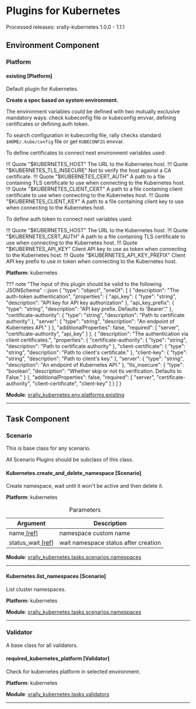 # Plugins for Kubernetes

Processed releases: xrally-kubernetes 1.0.0 - 1.1.1

## Environment Component

### Platform

#### existing [Platform]

Default plugin for Kubernetes.

**Create a spec based on system environment.**

The environment variables could be defined with two mutually exclusive
mandatory ways: check kubeconfig file or kubeconfig envvar, defining
certificates or defining auth token.

To search configuration in kubeconfig file, rally checks standard
`$HOME/.kube/config` file or get `KUBECONFIG` envvar.

To define certificates to connect next environment variables used:

!!! Quote "$KUBERNETES_HOST" 
    The URL to the Kubernetes host.
!!! Quote "$KUBERNETES_TLS_INSECURE" 
    Not to verify the host against a CA certificate.
!!! Quote "$KUBERNETES_CERT_AUTH" 
    A path to a file containing TLS certificate to use when
    connecting to the Kubernetes host.
!!! Quote "$KUBERNETES_CLIENT_CERT" 
    A path to a file containing client certificate to use when
    connecting to the Kubernetes host.
!!! Quote "$KUBERNETES_CLIENT_KEY" 
    A path to a file containing client key to use when connecting to
    the Kubernetes host.

To define auth token to connect next variables used:

!!! Quote "$KUBERNETES_HOST" 
    The URL to the Kubernetes host.
!!! Quote "$KUBERNETES_CERT_AUTH" 
    A path to a file containing TLS certificate to use when
    connecting to the Kubernetes host.
!!! Quote "$KUBERNETES_API_KEY" 
    Client API key to use as token when connecting to the Kubernetes host.
!!! Quote "$KUBERNETES_API_KEY_PREFIX" 
    Client API key prefix to use in token when connecting to the
    Kubernetes host.

__Platform__: kubernetes

??? note "The input of this plugin should be valid to the following JSONSchema"
        :::json
        {
            "type": "object", 
            "oneOf": [
                {
                    "description": "The auth-token authentication", 
                    "properties": {
                        "api_key": {
                            "type": "string", 
                            "description": "API key for API key authorization"
                        }, 
                        "api_key_prefix": {
                            "type": "string", 
                            "description": "API key prefix. Defaults to 'Bearer'."
                        }, 
                        "certificate-authority": {
                            "type": "string", 
                            "description": "Path to certificate authority"
                        }, 
                        "server": {
                            "type": "string", 
                            "description": "An endpoint of Kubernetes API."
                        }
                    }, 
                    "additionalProperties": false, 
                    "required": [
                        "server", 
                        "certificate-authority", 
                        "api_key"
                    ]
                }, 
                {
                    "description": "The authentication via client certificates.", 
                    "properties": {
                        "certificate-authority": {
                            "type": "string", 
                            "description": "Path to certificate authority"
                        }, 
                        "client-certificate": {
                            "type": "string", 
                            "description": "Path to client's certificate."
                        }, 
                        "client-key": {
                            "type": "string", 
                            "description": "Path to client's key."
                        }, 
                        "server": {
                            "type": "string", 
                            "description": "An endpoint of Kubernetes API."
                        }, 
                        "tls_insecure": {
                            "type": "boolean", 
                            "description": "Whether skip or not tls verification. Defaults to False."
                        }
                    }, 
                    "additionalProperties": false, 
                    "required": [
                        "server", 
                        "certificate-authority", 
                        "client-certificate", 
                        "client-key"
                    ]
                }
            ]
        }

__Module__: [xrally_kubernetes.env.platforms.existing](https://github.com/xrally/xrally-kubernetes/blob/master/xrally_kubernetes/env/platforms/existing.py)

<hr />

## Task Component

### Scenario

This is base class for any scenario.

All Scenario Plugins should be subclass of this class.

#### Kubernetes.create_and_delete_namespace [Scenario]

Create namespace, wait until it won't be active and then delete it.

__Platform__: kubernetes

<table>
  <caption>Parameters</caption>
  <thead>
    <tr>
      <th>Argument</th>
      <th>Description</th>
    </tr>
  </thead>
  <tbody>
    <tr>
      <td style="white-space: nowrap">
        <a name="ScenarioKubernetescreate-and-delete-namespace-name"></a>name<a href="#ScenarioKubernetescreate-and-delete-namespace-name"> [ref]</a>
      </td>
      <td>namespace custom name
</td>
    </tr>
    <tr>
      <td style="white-space: nowrap">
        <a name="ScenarioKubernetescreate-and-delete-namespace-status-wait"></a>status_wait<a href="#ScenarioKubernetescreate-and-delete-namespace-status-wait"> [ref]</a>
      </td>
      <td>wait namespace status after creation</td>
    </tr>
  </tbody>
</table>


__Module__: [xrally_kubernetes.tasks.scenarios.namespaces](https://github.com/xrally/xrally-kubernetes/blob/master/xrally_kubernetes/tasks/scenarios/namespaces.py)

<hr />

#### Kubernetes.list_namespaces [Scenario]

List cluster namespaces.

__Platform__: kubernetes

__Module__: [xrally_kubernetes.tasks.scenarios.namespaces](https://github.com/xrally/xrally-kubernetes/blob/master/xrally_kubernetes/tasks/scenarios/namespaces.py)

<hr />

### Validator

A base class for all validators.

#### required_kubernetes_platform [Validator]

Check for kubernetes platform in selected environment.

__Platform__: kubernetes

__Module__: [xrally_kubernetes.tasks.validators](https://github.com/xrally/xrally-kubernetes/blob/master/xrally_kubernetes/tasks/validators.py)

<hr />